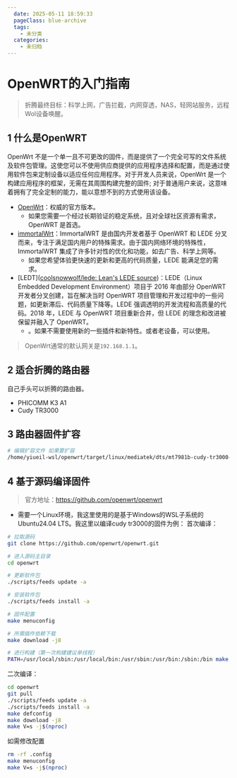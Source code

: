 ```yaml
---
  date: 2025-05-11 18:59:33
  pageClass: blue-archive
  tags:
    - 未分类
  categories:
    - 未归档
---
```


# OpenWRT的入门指南
>折腾最终目标：科学上网，广告拦截，内网穿透，NAS，轻网站服务，远程Wol设备唤醒。

## 1 什么是OpenWRT
OpenWrt 不是一个单一且不可更改的固件，而是提供了一个完全可写的文件系统及软件包管理。这使您可以不使用供应商提供的应用程序选择和配置，而是通过使用软件包来定制设备以适应任何应用程序。对于开发人员来说，OpenWrt 是一个构建应用程序的框架，无需在其周围构建完整的固件; 对于普通用户来说，这意味着拥有了完全定制的能力，能以意想不到的方式使用该设备。
- [OpenWrt](https://github.com/openwrt/openwrt)：权威的官方版本。
	- 如果您需要一个经过长期验证的稳定系统，且对全球社区资源有需求，OpenWRT 是首选。
- [immortalWrt](https://github.com/immortalwrt/immortalwrt)：ImmortalWRT 是由国内开发者基于 OpenWRT 和 LEDE 分叉而来，专注于满足国内用户的特殊需求。由于国内网络环境的特殊性，ImmortalWRT 集成了许多针对性的优化和功能，如去广告、科学上网等。
	- 如果您希望体验更快速的更新和更高的代码质量，LEDE 能满足您的需求。
- [LEDT]([coolsnowwolf/lede: Lean's LEDE source](https://github.com/coolsnowwolf/lede))：LEDE（Linux Embedded Development Environment）项目于 2016 年由部分 OpenWRT 开发者分叉创建，旨在解决当时 OpenWRT 项目管理和开发过程中的一些问题，如更新滞后、代码质量下降等。LEDE 强调透明的开发流程和高质量的代码。2018 年，LEDE 与 OpenWRT 项目重新合并，但 LEDE 的理念和改进被保留并融入了 OpenWRT。
	- 。如果不需要使用新的一些插件和新特性。或者老设备，可以使用。
>OpenWrt通常的默认网关是`192.168.1.1`。
## 2 适合折腾的路由器
自己手头可以折腾的路由器。
- PHICOMM K3 A1
- Cudy TR3000
## 3 路由器固件扩容
```sh
# 编辑扩容文件 如果要扩容
/home/yiueil-wsl/openwrt/target/linux/mediatek/dts/mt7981b-cudy-tr3000-v1.dtsi
```
## 4 基于源码编译固件
>官方地址：https://github.com/openwrt/openwrt
- 需要一个Linux环境，我这里使用的是基于Windows的WSL子系统的Ubuntu24.04 LTS。我这里以编译cudy tr3000的固件为例：
首次编译：
```sh
# 拉取源码
git clone https://github.com/openwrt/openwrt.git

# 进入源码主目录
cd openwrt

# 更新软件包
./scripts/feeds update -a

# 安装软件包
./scripts/feeds install -a

# 固件配置
make menuconfig

# 所需插件依赖下载
make download -j8

# 进行构建（第一次构建建议单线程）
PATH=/usr/local/sbin:/usr/local/bin:/usr/sbin:/usr/bin:/sbin:/bin make -j1
```

二次编译：
```sh
cd openwrt
git pull
./scripts/feeds update -a
./scripts/feeds install -a
make defconfig
make download -j8
make V=s -j$(nproc)
```

如需修改配置
```sh
rm -rf .config
make menuconfig
make V=s -j$(nproc)
```